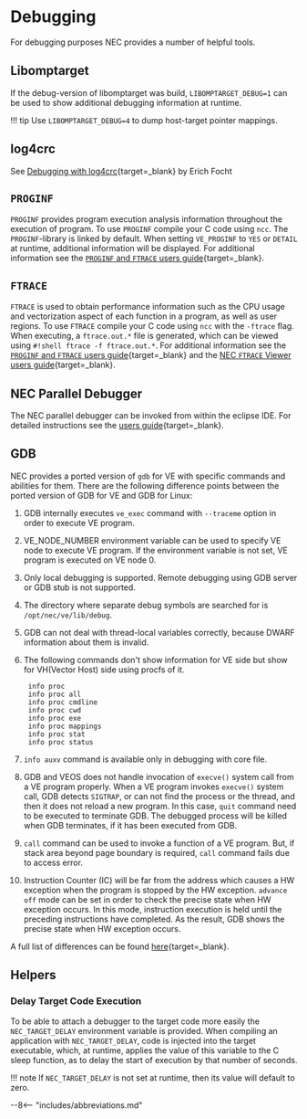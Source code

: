 # Debugging

For debugging purposes NEC provides a number of helpful tools.

## Libomptarget
If the debug-version of libomptarget was build, `LIBOMPTARGET_DEBUG=1` can be used to show additional debugging information at runtime.

!!! tip
    Use `LIBOMPTARGET_DEBUG=4` to dump host-target pointer mappings.

## log4crc
See [Debugging with log4crc](https://sx-aurora.github.io/posts/Debugging-with-log4crc/){target=_blank} by Erich Focht

## `PROGINF`
`PROGINF` provides program execution analysis information throughout the execution of program.
To use `PROGINF` compile your C code using `ncc`. The `PROGINF`-library is linked by default.
When setting `VE_PROGINF` to `YES` or `DETAIL` at runtime, additional information will be displayed.
For additional information see the [`PROGINF` and `FTRACE` users guide](https://www.hpc.nec/documents/sdk/pdfs/g2at03e-PROGINF_FTRACE_User_Guide_en.pdf){target=_blank}.

## `FTRACE`
`FTRACE` is used to obtain performance information such as the CPU usage and vectorization
aspect of each function in a program, as well as user regions.
To use `FTRACE` compile your C code using `ncc` with the `-ftrace` flag.
When executing, a `ftrace.out.*` file is generated, which can be viewed using `#!shell ftrace -f ftrace.out.*`.
For additional information see the [`PROGINF` and `FTRACE` users guide](https://www.hpc.nec/documents/sdk/pdfs/g2at03e-PROGINF_FTRACE_User_Guide_en.pdf){target=_blank}
and the [NEC `FTRACE` Viewer users guide](https://www.hpc.nec/documents/sdk/pdfs/g2at01e-NEC_Ftrace_Viewer_User_Guide_en.pdf){target=_blank}.

## NEC Parallel Debugger
The NEC parallel debugger can be invoked from within the eclipse IDE.
For detailed instructions see the [users guide](https://www.hpc.nec/documents/sdk/pdfs/g2at02e-NEC_ParallelDebugger_UsersGuide.pdf){target=_blank}.

## GDB
NEC provides a ported version of `gdb` for VE with specific commands and abilities for them.
There are the following difference points between the ported version of GDB for VE and GDB for Linux:

1. GDB internally executes `ve_exec` command with `--traceme` option in order to execute VE program.

2. VE_NODE_NUMBER environment variable can be used to specify VE node to execute VE program.
   If the environment variable is not set, VE program is executed on VE node 0.

3. Only local debugging is supported. Remote debugging using GDB server or GDB stub is not supported.

4. The directory where separate debug symbols are searched for is `/opt/nec/ve/lib/debug`.

5. GDB can not deal with thread-local variables correctly, because DWARF information about them is invalid.

6. The following commands don't show information for VE side but show for VH(Vector Host) side using procfs of it.
   ```
    info proc
    info proc all
    info proc cmdline
    info proc cwd
    info proc exe
    info proc mappings
    info proc stat
    info proc status
    ```

7. `info auxv` command is available only in debugging with core file.

8. GDB and VEOS does not handle invocation of `execve()` system call from a VE program properly.
   When a VE program invokes `execve()` system call, GDB detects `SIGTRAP`, or can not find the process or the thread,
   and then it does not reload a new program.
   In this case, `quit` command need to be executed to terminate GDB.
   The debugged process will be killed when GDB terminates, if it has been executed from GDB.

9. `call` command can be used to invoke a function of a VE program. But, if stack area beyond page boundary
   is required, `call` command fails due to access error.

12. Instruction Counter (IC) will be far from the address which causes a HW exception when the program is
    stopped by the HW exception.
    `advance off` mode can be set in order to check the precise state when HW exception occurs.
    In this mode, instruction execution is held until the preceding instructions have completed.
    As the result, GDB shows the precise state when HW exception occurs.

A full list of differences can be found [here](https://www.hpc.nec/documents/veos/en/gdb/Difference_Points_GDB.htm){target=_blank}.

## Helpers
### Delay Target Code Execution
To be able to attach a debugger to the target code more easily the `NEC_TARGET_DELAY` environment variable is provided.
When compiling an application with `NEC_TARGET_DELAY`, code is injected into the target executable,
which, at runtime, applies the value of this variable to the C sleep function,
as to delay the start of execution by that number of seconds.

!!! note
    If `NEC_TARGET_DELAY` is not set at runtime, then its value will default to zero.

--8<-- "includes/abbreviations.md"
